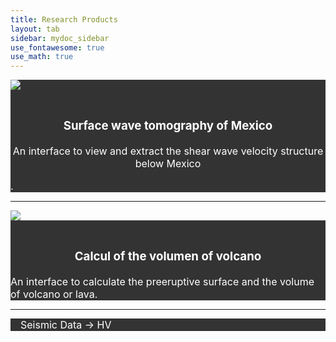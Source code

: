 ```yaml
---
title: Research Products
layout: tab
sidebar: mydoc_sidebar
use_fontawesome: true
use_math: true
---
```

<html>

<style>
.navbar1 {
  overflow: hidden;
  background-color: #333;
}

.navbar1 a {
  float: center;
  font-size: 16px;
  color: white;
  text-align: center;
  padding: 14px 16px;
  text-decoration: none;
}
</style>
<body>
  
  <div class="navbar1">
<div class="row content-row">
    <div class="col-12 col-sm-2">
      <img src="{{ site.baseurl }}/images/tomo.png">
    </div>   
    <div class="col-12 col-sm-10">
       <a href="tomomex.html"> 
       <h3>Surface wave tomography of Mexico</h3> 
         <p>An interface to view and extract the shear wave velocity structure below Mexico</p>.</a>
      </div>
   </div>
</div>

<hr>


  <div class="row content-row">
    <div class="col-12 col-sm-2">
      <img src="{{ site.baseurl }}/images/Volcalume.jpg">
  </div>    
    <div class="col-12 col-sm-10">
  <div class="navbar1">
   <a href="Volcalume.html"> 
     <h3>
       Calcul of the volumen of volcano 
       </h3> 
       An interface to calculate the preeruptive surface and the volume of volcano or lava.</a>
       </div>
  </div>
</div> 

<hr>
<div class="navbar1">
  <a href="HV.html">Seismic Data -> HV</a>
</div> 
  
</body>
</html>


